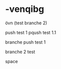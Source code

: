 # -venqibg
övn                                                         (test branche 2)

push test 1
pqush test 1.1

branche push test 1




branche 2 test




space 